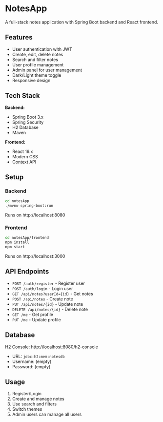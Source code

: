 # NotesApp

A full-stack notes application with Spring Boot backend and React frontend.

## Features

- User authentication with JWT
- Create, edit, delete notes
- Search and filter notes
- User profile management
- Admin panel for user management
- Dark/Light theme toggle
- Responsive design

## Tech Stack

**Backend:**
- Spring Boot 3.x
- Spring Security
- H2 Database
- Maven

**Frontend:**
- React 19.x
- Modern CSS
- Context API

## Setup

### Backend
```bash
cd notesApp
./mvnw spring-boot:run
```
Runs on http://localhost:8080

### Frontend
```bash
cd notesApp/frontend
npm install
npm start
```
Runs on http://localhost:3000

## API Endpoints

- `POST /auth/register` - Register user
- `POST /auth/login` - Login user
- `GET /api/notes?userId={id}` - Get notes
- `POST /api/notes` - Create note
- `PUT /api/notes/{id}` - Update note
- `DELETE /api/notes/{id}` - Delete note
- `GET /me` - Get profile
- `PUT /me` - Update profile

## Database

H2 Console: http://localhost:8080/h2-console
- URL: `jdbc:h2:mem:notesdb`
- Username: (empty)
- Password: (empty)

## Usage

1. Register/Login
2. Create and manage notes
3. Use search and filters
4. Switch themes
5. Admin users can manage all users